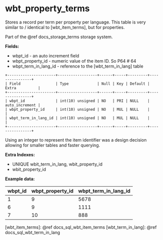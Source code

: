 # wbt_property_terms

Stores a record per term per property per language.
This table is very similar to / identical to [wbt_item_terms], but for properties.

Part of the @ref docs_storage_terms storage system.

**Fields:**

-   wbpt_id - an auto increment field
-   wbpt_property_id - numeric value of the item ID. So P64 # 64
-   wbpt_term_in_lang_id - reference to the [wbt_term_in_lang] table

```
+----------------------+------------------+------+-----+---------+----------------+
| Field                | Type             | Null | Key | Default | Extra          |
+----------------------+------------------+------+-----+---------+----------------+
| wbpt_id              | int(10) unsigned | NO   | PRI | NULL    | auto_increment |
| wbpt_property_id     | int(10) unsigned | NO   | MUL | NULL    |                |
| wbpt_term_in_lang_id | int(10) unsigned | NO   | MUL | NULL    |                |
+----------------------+------------------+------+-----+---------+----------------+
```

Using an integer to represent the item identifier was a design decision allowing for smaller tables and faster querying.

**Extra Indexes:**
 - UNIQUE wbit_term_in_lang, wbit_property_id
 - wbit_property_id

**Example data:**

| wbpt_id  | wbpt_property_id  | wbpt_term_in_lang_id  |
| -------- | ----------------- | --------------------- |
| 1        | 9                 | 5678                  |
| 6        | 9                 | 1111                  |
| 7        | 10                | 888                   |

[wbt_item_terms]: @ref docs_sql_wbt_item_terms
[wbt_term_in_lang]: @ref docs_sql_wbt_term_in_lang
